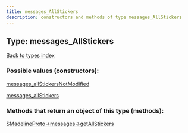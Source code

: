 ```yaml
---
title: messages_AllStickers
description: constructors and methods of type messages_AllStickers
---
```

## Type: messages\_AllStickers  
[Back to types index](index.md)



### Possible values (constructors):

[messages\_allStickersNotModified](../constructors/messages_allStickersNotModified.md)  

[messages\_allStickers](../constructors/messages_allStickers.md)  



### Methods that return an object of this type (methods):

[$MadelineProto->messages->getAllStickers](../methods/messages_getAllStickers.md)  



